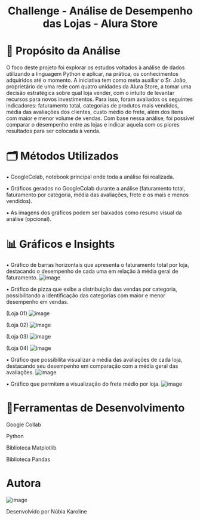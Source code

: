 <h1 align="center"> Challenge - Análise de Desempenho das Lojas - Alura Store </h1>

# 📍 Propósito da Análise
O foco deste projeto foi explorar os estudos voltados à análise de dados utilizando a linguagem Python e aplicar, na prática, os conhecimentos adquiridos até o momento.
A iniciativa tem como meta auxiliar o Sr. João, proprietário de uma rede com quatro unidades da Alura Store, a tomar uma decisão estratégica sobre qual loja vender, com o intuito de levantar recursos para novos investimentos.
Para isso, foram avaliados os seguintes indicadores: faturamento total, categorias de produtos mais vendidos, média das avaliações dos clientes, custo médio do frete, além dos itens com maior e menor volume de vendas.
Com base nessa análise, foi possível comparar o desempenho entre as lojas e indicar aquela com os piores resultados para ser colocada à venda.

# 🗂 Métodos Utilizados
▪ GoogleColab, notebook principal onde toda a análise foi realizada.

▪ Gráficos gerados no GoogleColab durante a análise (faturamento total, faturamento por categoria, média das avaliações, frete e os mais e menos vendidos).

▪ As imagens dos gráficos podem ser baixados como resumo visual da análise (opcional).

# 📊 Gráficos e Insights
▪ Gráfico de barras horizontais que apresenta o faturamento total por loja, destacando o desempenho de cada uma em relação à média geral de faturamento.
![image](https://github.com/user-attachments/assets/b825cc12-9647-4b17-ab2c-05eb984b73a8)

▪ Gráfico de pizza que exibe a distribuição das vendas por categoria, possibilitando a identificação das categorias com maior e menor desempenho em vendas.

(Loja 01)
![image](https://github.com/user-attachments/assets/42e1bbc0-8935-4507-b7bf-684c88cd1d6c)

(Loja 02)
![image](https://github.com/user-attachments/assets/cd53c74a-c46a-430e-9f04-48f920fa0c89)

(Loja 03)
![image](https://github.com/user-attachments/assets/0535f87c-f07a-4c42-a43c-c63ff21bf4fc)

(Loja 04)
![image](https://github.com/user-attachments/assets/6b393350-cd45-4614-b860-58ffc3492719)

▪ Gráfico que possibilita visualizar a média das avaliações de cada loja, destacando seu desempenho em comparação com a média geral das avaliações.
![image](https://github.com/user-attachments/assets/b2330336-08f2-4d7b-a6aa-d159057af80e)

▪ Gráfico que permitem a visualização do frete médio por loja.
![image](https://github.com/user-attachments/assets/2bf964b2-677e-4289-a3a3-3a80a3467e49)

# 🔨Ferramentas de Desenvolvimento
Google Collab

Python

Biblioteca Matplotlib

Biblioteca Pandas


# Autora
![image](https://github.com/user-attachments/assets/0016e7ba-9c6d-4d6a-b604-1b9ef4157b6d)

Desenvolvido por Núbia Karoline






